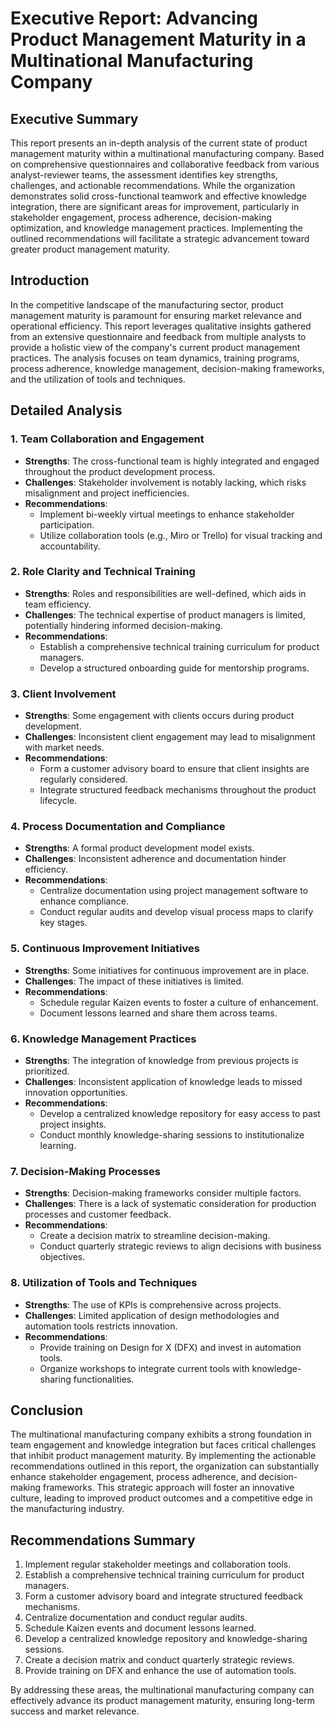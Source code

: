 # Executive Report: Advancing Product Management Maturity in a Multinational Manufacturing Company

## Executive Summary
This report presents an in-depth analysis of the current state of product management maturity within a multinational manufacturing company. Based on comprehensive questionnaires and collaborative feedback from various analyst-reviewer teams, the assessment identifies key strengths, challenges, and actionable recommendations. While the organization demonstrates solid cross-functional teamwork and effective knowledge integration, there are significant areas for improvement, particularly in stakeholder engagement, process adherence, decision-making optimization, and knowledge management practices. Implementing the outlined recommendations will facilitate a strategic advancement toward greater product management maturity.

## Introduction
In the competitive landscape of the manufacturing sector, product management maturity is paramount for ensuring market relevance and operational efficiency. This report leverages qualitative insights gathered from an extensive questionnaire and feedback from multiple analysts to provide a holistic view of the company's current product management practices. The analysis focuses on team dynamics, training programs, process adherence, knowledge management, decision-making frameworks, and the utilization of tools and techniques.

## Detailed Analysis

### 1. Team Collaboration and Engagement
- **Strengths**: The cross-functional team is highly integrated and engaged throughout the product development process.
- **Challenges**: Stakeholder involvement is notably lacking, which risks misalignment and project inefficiencies.
- **Recommendations**: 
  - Implement bi-weekly virtual meetings to enhance stakeholder participation.
  - Utilize collaboration tools (e.g., Miro or Trello) for visual tracking and accountability.

### 2. Role Clarity and Technical Training
- **Strengths**: Roles and responsibilities are well-defined, which aids in team efficiency.
- **Challenges**: The technical expertise of product managers is limited, potentially hindering informed decision-making.
- **Recommendations**: 
  - Establish a comprehensive technical training curriculum for product managers.
  - Develop a structured onboarding guide for mentorship programs.

### 3. Client Involvement
- **Strengths**: Some engagement with clients occurs during product development.
- **Challenges**: Inconsistent client engagement may lead to misalignment with market needs.
- **Recommendations**: 
  - Form a customer advisory board to ensure that client insights are regularly considered.
  - Integrate structured feedback mechanisms throughout the product lifecycle.

### 4. Process Documentation and Compliance
- **Strengths**: A formal product development model exists.
- **Challenges**: Inconsistent adherence and documentation hinder efficiency.
- **Recommendations**: 
  - Centralize documentation using project management software to enhance compliance.
  - Conduct regular audits and develop visual process maps to clarify key stages.

### 5. Continuous Improvement Initiatives
- **Strengths**: Some initiatives for continuous improvement are in place.
- **Challenges**: The impact of these initiatives is limited.
- **Recommendations**: 
  - Schedule regular Kaizen events to foster a culture of enhancement.
  - Document lessons learned and share them across teams.

### 6. Knowledge Management Practices
- **Strengths**: The integration of knowledge from previous projects is prioritized.
- **Challenges**: Inconsistent application of knowledge leads to missed innovation opportunities.
- **Recommendations**: 
  - Develop a centralized knowledge repository for easy access to past project insights.
  - Conduct monthly knowledge-sharing sessions to institutionalize learning.

### 7. Decision-Making Processes
- **Strengths**: Decision-making frameworks consider multiple factors.
- **Challenges**: There is a lack of systematic consideration for production processes and customer feedback.
- **Recommendations**: 
  - Create a decision matrix to streamline decision-making.
  - Conduct quarterly strategic reviews to align decisions with business objectives.

### 8. Utilization of Tools and Techniques
- **Strengths**: The use of KPIs is comprehensive across projects.
- **Challenges**: Limited application of design methodologies and automation tools restricts innovation.
- **Recommendations**: 
  - Provide training on Design for X (DFX) and invest in automation tools.
  - Organize workshops to integrate current tools with knowledge-sharing functionalities.

## Conclusion
The multinational manufacturing company exhibits a strong foundation in team engagement and knowledge integration but faces critical challenges that inhibit product management maturity. By implementing the actionable recommendations outlined in this report, the organization can substantially enhance stakeholder engagement, process adherence, and decision-making frameworks. This strategic approach will foster an innovative culture, leading to improved product outcomes and a competitive edge in the manufacturing industry.

## Recommendations Summary
1. Implement regular stakeholder meetings and collaboration tools.
2. Establish a comprehensive technical training curriculum for product managers.
3. Form a customer advisory board and integrate structured feedback mechanisms.
4. Centralize documentation and conduct regular audits.
5. Schedule Kaizen events and document lessons learned.
6. Develop a centralized knowledge repository and knowledge-sharing sessions.
7. Create a decision matrix and conduct quarterly strategic reviews.
8. Provide training on DFX and enhance the use of automation tools.

By addressing these areas, the multinational manufacturing company can effectively advance its product management maturity, ensuring long-term success and market relevance.